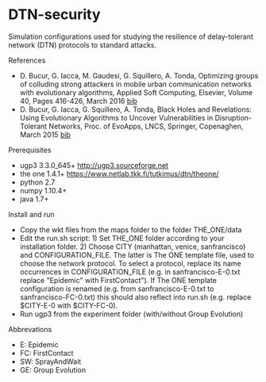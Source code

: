 # DTN-security
Simulation configurations used for studying the resilience of delay-tolerant network (DTN) protocols to standard attacks.

References
- D. Bucur, G. Iacca, M. Gaudesi, G. Squillero, A. Tonda, Optimizing groups of colluding strong attackers in mobile urban communication networks with evolutionary algorithms, Applied Soft Computing, Elsevier, Volume 40, Pages 416-426, March 2016 [bib](http://dblp.uni-trier.de/rec/bibtex/journals/asc/BucurIGST16)
- D. Bucur, G. Iacca, G. Squillero, A. Tonda, Black Holes and Revelations: Using Evolutionary Algorithms to Uncover Vulnerabilities in Disruption-Tolerant Networks, Proc. of EvoApps, LNCS, Springer, Copenaghen, March 2015 [bib](http://dblp.uni-trier.de/rec/bibtex/conf/evoW/BucurIST15)

Prerequisites
- ugp3 3.3.0_645+	http://ugp3.sourceforge.net
- the one 1.4.1+	https://www.netlab.tkk.fi/tutkimus/dtn/theone/
- python 2.7
- numpy 1.10.4+
- java 1.7+

Install and run
- Copy the wkt files from the maps folder to the folder THE_ONE/data
- Edit the run.sh script: 1) Set THE_ONE folder according to your installation folder. 2) Choose CITY (manhattan, venice, sanfrancisco) and CONFIGURATION_FILE. The latter is The ONE template file, used to choose the network protocol. To select a protocol, replace its name occurrences in CONFIGURATION_FILE (e.g. in sanfrancisco-E-0.txt replace "Epidemic" with FirstContact"). If The ONE template configuration is renamed (e.g. from sanfrancisco-E-0.txt to sanfrancisco-FC-0.txt) this should also reflect into run.sh (e.g. replace $CITY-E-0 with $CITY-FC-0).
- Run ugp3 from the experiment folder (with/without Group Evolution)

Abbrevations
- E: Epidemic
- FC: FirstContact
- SW: SprayAndWait
- GE: Group Evolution
